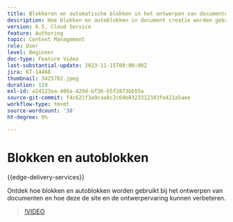 ```yaml
---
title: Blokkeren en automatische blokken in het ontwerpen van documenten
description: Hoe blokken en autoblokken in document creatie worden gebruikt.
version: 6.5, Cloud Service
feature: Authoring
topic: Content Management
role: User
level: Beginner
doc-type: Feature Video
last-substantial-update: 2023-11-15T00:00:00Z
jira: KT-14468
thumbnail: 3425702.jpeg
duration: 119
exl-id: a24123aa-486a-429d-bf36-b5f2873bb55a
source-git-commit: f4c621f3a9caa8c2c64b8323312343fe421a5aee
workflow-type: tm+mt
source-wordcount: '38'
ht-degree: 0%

---
```


# Blokken en autoblokken

{{edge-delivery-services}}

Ontdek hoe blokken en autoblokken worden gebruikt bij het ontwerpen van documenten en hoe deze de site en de ontwerpervaring kunnen verbeteren.

>[!VIDEO](https://video.tv.adobe.com/v/3425703/?learn=on)
